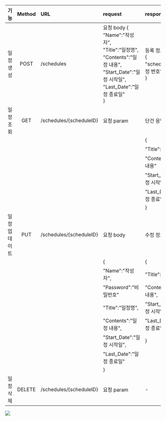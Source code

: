 |   기능    | Method | URL                     | request                                                                                                                    | response                                 |  상태코드  |
|:-------:|:------:|:------------------------|:---------------------------------------------------------------------------------------------------------------------------|:-----------------------------------------|:------:|
|  일정 생성  |  POST  | /schedules              | 요청 body {<br>"Name":"작성자",<br>"Title":"일정명",<br>"Contents":"일정 내용",<br>"Start_Date":"일정 시작일",<br>"Last_Date":"일정 종료일"<br>} | 등록 정보 <br>{<br>"scheduleID":"일정 번호"<br>} | 200:정상 |
|  일정 조회  |  GET   | /schedules/{scheduleID} | 요청 param                                                                                                                   | 단건 응답 정보                                 | 200:정상 |
|         |        |                         |                                                                                                                            | {                                        |        |
|         |        |                         |                                                                                                                            | "Title":"일정명",                           |        |
|         |        |                         |                                                                                                                            | "Contents":"일정 내용"                       |        |
|         |        |                         |                                                                                                                            | "Start_Date":"일정 시작일",                   |        |
|         |        |                         |                                                                                                                            | "Last_Date":"일정 종료일"                     |        |
|         |        |                         |                                                                                                                            | }                                        |        |
| 일정 업데이트 |  PUT   | /schedules/{scheduleID} | 요청 body                                                                                                                    | 수정 정보                                    | 200:정상 |
|         |        |                         | {                                                                                                                          | {                                        |        |
|         |        |                         | "Name":"작성자",                                                                                                              | "Title":"일정명",                           |        |
|         |        |                         | "Password":"비밀번호"                                                                                                          | "Contents":"일정 내용",                      |        |
|         |        |                         | "Title":"일정명",                                                                                                             | "Start_Date":"일정 시작일",                   |        |
|         |        |                         | "Contents":"일정 내용",                                                                                                        | "Last_Date":"일정 종료일"                     |        |
|         |        |                         | "Start_Date":"일정 시작일",                                                                                                     | }                                        |        |
|         |        |                         | "Last_Date":"일정 종료일"                                                                                                       |                                          |        |
|         |        |                         | }                                                                                                                          |                                          |        |
|  일정 삭제  | DELETE | /schedules/{scheduleID} | 요청 param                                                                                                                   | -                                        | 200:정상 |

![](https://velog.velcdn.com/images/deabaind/post/71d8eaa4-47dd-40ad-8ef7-9890caf6db8c/image.png)

